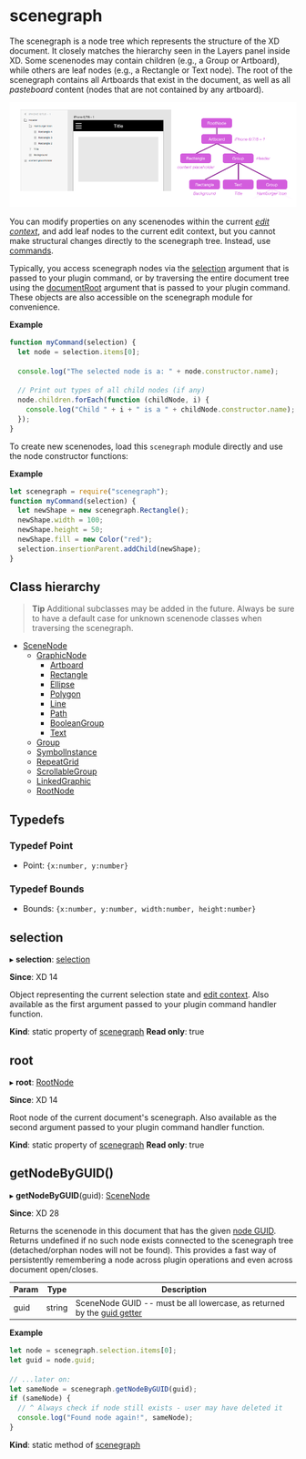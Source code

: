 # scenegraph

The scenegraph is a node tree which represents the structure of the XD document. It closely matches the hierarchy seen in the Layers panel
inside XD. Some scenenodes may contain children (e.g., a Group or Artboard), while others are leaf nodes (e.g., a Rectangle or Text node).
The root of the scenegraph contains all Artboards that exist in the document, as well as all _pasteboard_ content (nodes that are not
contained by any artboard).

![example of scenegraph tree](../images/scenegraphExample.png)

You can modify properties on any scenenodes within the current [_edit context_](/develop/plugin-development/xd-concepts/edit-context/), and add leaf nodes to the current
edit context, but you cannot make structural changes directly to the scenegraph tree. Instead, use [commands](/develop/reference/commands/).

Typically, you access scenegraph nodes via the [selection](/develop/reference/selection/) argument that is passed to your plugin command, or by
traversing the entire document tree using the [documentRoot](/develop/reference/RootNode) argument that is passed to your plugin command. These
objects are also accessible on the scenegraph module for convenience.

**Example**

```js
function myCommand(selection) {
  let node = selection.items[0];

  console.log("The selected node is a: " + node.constructor.name);

  // Print out types of all child nodes (if any)
  node.children.forEach(function (childNode, i) {
    console.log("Child " + i + " is a " + childNode.constructor.name);
  });
}
```

To create new scenenodes, load this `scenegraph` module directly and use the node constructor functions:

**Example**

```js
let scenegraph = require("scenegraph");
function myCommand(selection) {
  let newShape = new scenegraph.Rectangle();
  newShape.width = 100;
  newShape.height = 50;
  newShape.fill = new Color("red");
  selection.insertionParent.addChild(newShape);
}
```

## Class hierarchy

> **Tip**
> Additional subclasses may be added in the future. Always be sure to have a default case for unknown scenenode classes
> when traversing the scenegraph.

- [SceneNode](/develop/reference/SceneNode)
  - [GraphicNode](/develop/reference/GraphicNode)
    - [Artboard](/develop/reference/Artboard)
    - [Rectangle](/develop/reference/Rectangle)
    - [Ellipse](/develop/reference/Ellipse)
    - [Polygon](/develop/reference/Polygon)
    - [Line](/develop/reference/Line)
    - [Path](/develop/reference/Path)
    - [BooleanGroup](/develop/reference/BooleanGroup)
    - [Text](/develop/reference/Text)
  - [Group](/develop/reference/Group)
  - [SymbolInstance](/develop/reference/SymbolInstance)
  - [RepeatGrid](/develop/reference/RepeatGrid)
  - [ScrollableGroup](/develop/reference/ScrollableGroup)
  - [LinkedGraphic](/develop/reference/LinkedGraphic)
  - [RootNode](/develop/reference/RootNode)

## Typedefs

### Typedef Point
- Point: `{x:number, y:number}`

### Typedef Bounds
- Bounds: `{x:number, y:number, width:number, height:number}`

## selection

▸ **selection**: [selection](/develop/reference/selection)

**Since**: XD 14

Object representing the current selection state and [edit context](/develop/plugin-development/xd-concepts/edit-context/). Also available as the first argument passed to your plugin command handler function.

**Kind**: static property of [scenegraph](#scenegraph)
**Read only**: true

## root

▸ **root**: [RootNode](/develop/reference/RootNode)

**Since**: XD 14

Root node of the current document's scenegraph. Also available as the second argument passed to your plugin command handler function.

**Kind**: static property of [scenegraph](#scenegraph)
**Read only**: true

## getNodeByGUID()

▸ **getNodeByGUID**(guid): [SceneNode](/develop/reference/SceneNode)

**Since**: XD 28

Returns the scenenode in this document that has the given [node GUID](/develop/reference/SceneNode/#guid). Returns undefined if no such node exists connected
to the scenegraph tree (detached/orphan nodes will not be found). This provides a fast way of persistently remembering a node across plugin
operations and even across document open/closes.

| Param | Type   | Description                                                                                   |
| ----- | ------ | --------------------------------------------------------------------------------------------- |
| guid  | string | SceneNode GUID -- must be all lowercase, as returned by the [guid getter](/develop/reference/SceneNode/#guid) |

**Example**

```js
let node = scenegraph.selection.items[0];
let guid = node.guid;

// ...later on:
let sameNode = scenegraph.getNodeByGUID(guid);
if (sameNode) {
  // ^ Always check if node still exists - user may have deleted it
  console.log("Found node again!", sameNode);
}
```

**Kind**: static method of [scenegraph](#scenegraph)
